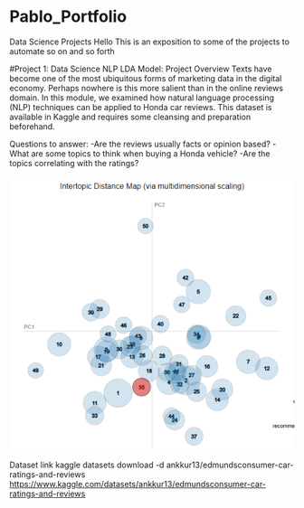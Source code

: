 # Pablo_Portfolio
Data Science Projects
Hello This is an exposition to some of the projects to automate so on and so forth


#Project 1: Data Science NLP LDA Model: Project Overview
Texts have become one of the most ubiquitous forms of marketing data in the digital economy. Perhaps nowhere is this more salient than in the online reviews domain. In this module, we examined how natural language processing (NLP) techniques can be applied to Honda car reviews. This dataset is available in Kaggle and requires some cleansing and preparation beforehand.

Questions to answer:
-Are the reviews usually facts or opinion based?
-What are some topics to think when buying a Honda vehicle?
-Are the topics correlating with the ratings?

![](https://github.com/pescoto0325/Pablo_Portfolio/blob/6c26f203e78de1590998538ff5db03850e1e7ac0/Picture8.png)

Dataset link
kaggle datasets download -d ankkur13/edmundsconsumer-car-ratings-and-reviews
https://www.kaggle.com/datasets/ankkur13/edmundsconsumer-car-ratings-and-reviews
